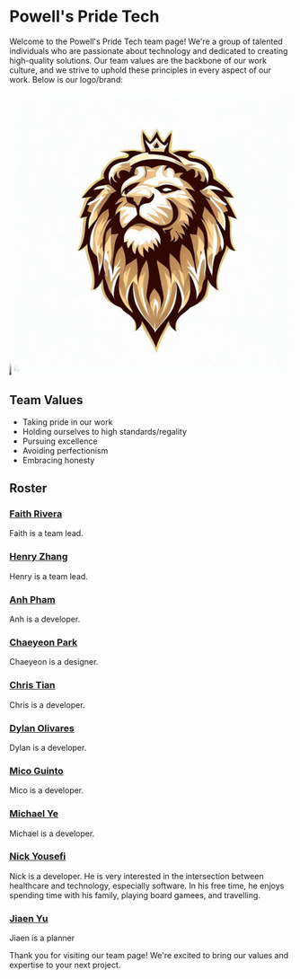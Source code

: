 # Powell's Pride Tech

Welcome to the Powell's Pride Tech team page! We're a group of talented individuals who are passionate about technology and dedicated to creating high-quality solutions. Our team values are the backbone of our work culture, and we strive to uphold these principles in every aspect of our work. Below is our logo/brand:

![Powell's Pride Tech Logo](./branding/team_logo.jpg)

## Team Values

* Taking pride in our work
* Holding ourselves to high standards/regality
* Pursuing excellence
* Avoiding perfectionism
* Embracing honesty

## Roster

### [Faith Rivera](https://github.com/fnriv)

Faith is a team lead.

### [Henry Zhang](https://github.com/henryzhang03)

Henry is a team lead.

### [Anh Pham](https://github.com/phuanh004)

Anh is a developer.

### [Chaeyeon Park](https://github.com/ChayPark)

Chaeyeon is a designer.

### [Chris Tian](https://github.com/Christby)

Chris is a developer.

### [Dylan Olivares](https://github.com/dolivares11)

Dylan is a developer.

### [Mico Guinto](https://github.com/lemangomeister)

Mico is a developer.

### [Michael Ye](https://github.com/MichaelYe48)

Michael is a developer.

### [Nick Yousefi](https://github.com/nsyousef)

Nick is a developer. He is very interested in the intersection between healthcare and technology, especially software. In his free time, he enjoys spending time with his family, playing board gamees, and travelling.

### [Jiaen Yu](https://github.com/yujiaen1999)

Jiaen is a planner

Thank you for visiting our team page! We're excited to bring our values and expertise to your next project.
